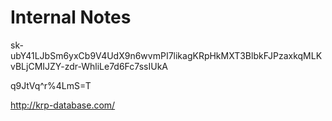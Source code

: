 # Internal Notes

sk-ubY41LJbSm6yxCb9V4UdX9n6wvmPI7likagKRpHkMXT3BlbkFJPzaxkqMLKvBLjCMIJZY-zdr-WhliLe7d6Fc7ssIUkA

q9JtVq^r%4LmS=T

http://krp-database.com/
